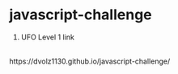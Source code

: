 # javascript-challenge <br/>

1. UFO Level 1 link <br/>
<br/>
https://dvolz1130.github.io/javascript-challenge/
